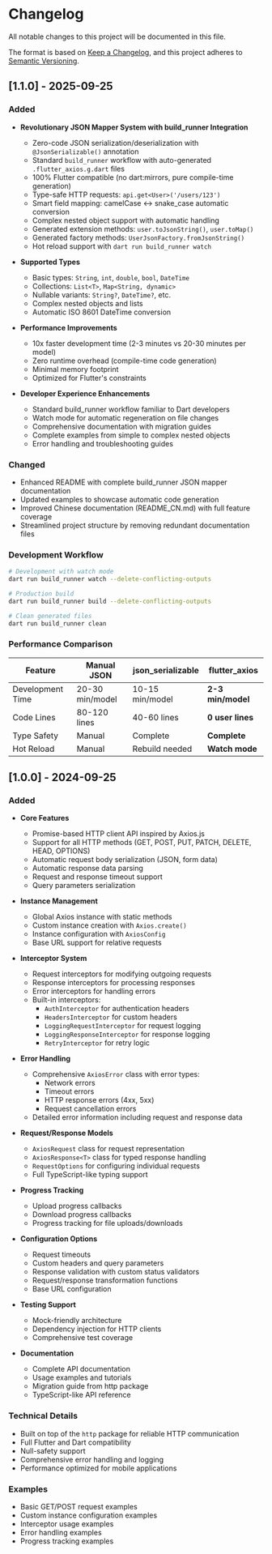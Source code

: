 # Changelog

All notable changes to this project will be documented in this file.

The format is based on [Keep a Changelog](https://keepachangelog.com/en/1.0.0/),
and this project adheres to [Semantic Versioning](https://semver.org/spec/v2.0.0.html).

## [1.1.0] - 2025-09-25

### Added

- **Revolutionary JSON Mapper System with build_runner Integration**
  - Zero-code JSON serialization/deserialization with `@JsonSerializable()` annotation
  - Standard `build_runner` workflow with auto-generated `.flutter_axios.g.dart` files
  - 100% Flutter compatible (no dart:mirrors, pure compile-time generation)
  - Type-safe HTTP requests: `api.get<User>('/users/123')`
  - Smart field mapping: camelCase ↔ snake_case automatic conversion
  - Complex nested object support with automatic handling
  - Generated extension methods: `user.toJsonString()`, `user.toMap()`
  - Generated factory methods: `UserJsonFactory.fromJsonString()`
  - Hot reload support with `dart run build_runner watch`

- **Supported Types**
  - Basic types: `String`, `int`, `double`, `bool`, `DateTime`
  - Collections: `List<T>`, `Map<String, dynamic>`
  - Nullable variants: `String?`, `DateTime?`, etc.
  - Complex nested objects and lists
  - Automatic ISO 8601 DateTime conversion

- **Performance Improvements**
  - 10x faster development time (2-3 minutes vs 20-30 minutes per model)
  - Zero runtime overhead (compile-time code generation)
  - Minimal memory footprint
  - Optimized for Flutter's constraints

- **Developer Experience Enhancements**
  - Standard build_runner workflow familiar to Dart developers
  - Watch mode for automatic regeneration on file changes
  - Comprehensive documentation with migration guides
  - Complete examples from simple to complex nested objects
  - Error handling and troubleshooting guides

### Changed

- Enhanced README with complete build_runner JSON mapper documentation
- Updated examples to showcase automatic code generation
- Improved Chinese documentation (README_CN.md) with full feature coverage
- Streamlined project structure by removing redundant documentation files

### Development Workflow

```bash
# Development with watch mode
dart run build_runner watch --delete-conflicting-outputs

# Production build
dart run build_runner build --delete-conflicting-outputs

# Clean generated files
dart run build_runner clean
```

### Performance Comparison

| Feature | Manual JSON | json_serializable | flutter_axios |
|---------|-------------|------------------|---------------|
| Development Time | 20-30 min/model | 10-15 min/model | **2-3 min/model** |
| Code Lines | 80-120 lines | 40-60 lines | **0 user lines** |
| Type Safety | Manual | Complete | **Complete** |
| Hot Reload | Manual | Rebuild needed | **Watch mode** |

## [1.0.0] - 2024-09-25

### Added

- **Core Features**
  - Promise-based HTTP client API inspired by Axios.js
  - Support for all HTTP methods (GET, POST, PUT, PATCH, DELETE, HEAD, OPTIONS)
  - Automatic request body serialization (JSON, form data)
  - Automatic response data parsing
  - Request and response timeout support
  - Query parameters serialization

- **Instance Management**
  - Global Axios instance with static methods
  - Custom instance creation with `Axios.create()`
  - Instance configuration with `AxiosConfig`
  - Base URL support for relative requests

- **Interceptor System**
  - Request interceptors for modifying outgoing requests
  - Response interceptors for processing responses
  - Error interceptors for handling errors
  - Built-in interceptors:
    - `AuthInterceptor` for authentication headers
    - `HeadersInterceptor` for custom headers
    - `LoggingRequestInterceptor` for request logging
    - `LoggingResponseInterceptor` for response logging
    - `RetryInterceptor` for retry logic

- **Error Handling**
  - Comprehensive `AxiosError` class with error types:
    - Network errors
    - Timeout errors
    - HTTP response errors (4xx, 5xx)
    - Request cancellation errors
  - Detailed error information including request and response data

- **Request/Response Models**
  - `AxiosRequest` class for request representation
  - `AxiosResponse<T>` class for typed response handling
  - `RequestOptions` for configuring individual requests
  - Full TypeScript-like typing support

- **Progress Tracking**
  - Upload progress callbacks
  - Download progress callbacks
  - Progress tracking for file uploads/downloads

- **Configuration Options**
  - Request timeouts
  - Custom headers and query parameters
  - Response validation with custom status validators
  - Request/response transformation functions
  - Base URL configuration

- **Testing Support**
  - Mock-friendly architecture
  - Dependency injection for HTTP clients
  - Comprehensive test coverage

- **Documentation**
  - Complete API documentation
  - Usage examples and tutorials
  - Migration guide from http package
  - TypeScript-like API reference

### Technical Details

- Built on top of the `http` package for reliable HTTP communication
- Full Flutter and Dart compatibility
- Null-safety support
- Comprehensive error handling and logging
- Performance optimized for mobile applications

### Examples

- Basic GET/POST request examples
- Custom instance configuration examples
- Interceptor usage examples
- Error handling examples
- Progress tracking examples
